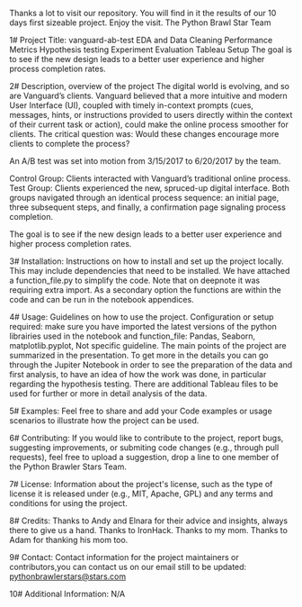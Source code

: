 Thanks a lot to visit our repository.
You will find in it the results of our 10 days first sizeable project.
Enjoy the visit.
The Python Brawl Star Team

1# Project Title: vanguard-ab-test
EDA and Data Cleaning Performance Metrics Hypothesis testing Experiment Evaluation Tableau Setup
The goal is to see if the new design leads to a better user experience and higher process completion rates.

2# Description, overview of the project
The digital world is evolving, and so are Vanguard’s clients. Vanguard believed that a more intuitive and modern User Interface (UI), coupled with timely in-context prompts (cues, messages, hints, or instructions provided to users directly within the context of their current task or action), could make the online process smoother for clients. The critical question was: Would these changes encourage more clients to complete the process?

An A/B test was set into motion from 3/15/2017 to 6/20/2017 by the team.

Control Group: Clients interacted with Vanguard’s traditional online process.
Test Group: Clients experienced the new, spruced-up digital interface.
Both groups navigated through an identical process sequence: an initial page, three subsequent steps, and finally, a confirmation page signaling process completion.

The goal is to see if the new design leads to a better user experience and higher process completion rates.

3# Installation: Instructions on how to install and set up the project locally. This may include dependencies that need to be installed.
We have attached a function_file.py to simplify the code. Note that on deepnote it was requiring extra import. As a secondary option the functions are within the code and can be run in the notebook appendices.

4# Usage: Guidelines on how to use the project. 
Configuration or setup required: make sure you have imported the latest versions of the python librairies used in the notebook and function_file: Pandas, Seaborn, matplotlib.pyplot, 
Not specific guideline. The main points of the project are summarized in the presentation. 
To get more in the details you can go through the Jupiter Notebook in order to see the preparation of the data and first analysis, to have an idea of how the work was done, in particular regarding the hypothesis testing.
There are additional Tableau files to be used for further or more in detail analysis of the data.

5# Examples: 
Feel free to share and add your Code examples or usage scenarios to illustrate how the project can be used.

6# Contributing: 
If you would like to contribute to the project,  report bugs, suggesting improvements, or submiting code changes (e.g., through pull requests), feel free to upload a suggestion, drop a line to one member of the Python Brawler Stars Team.

7# License: Information about the project's license, such as the type of license it is released under (e.g., MIT, Apache, GPL) and any terms and conditions for using the project.

8# Credits: 
Thanks to Andy and Elnara for their advice and insights, always there to give us a hand. Thanks to IronHack. Thanks to my mom. Thanks to Adam for thanking his mom too.

9# Contact: Contact information for the project maintainers or contributors,you can contact us on our email still to be updated: pythonbrawlerstars@stars.com

10# Additional Information: N/A
